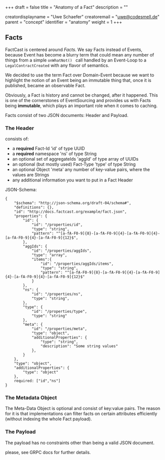 +++
draft = false
title = "Anatomy of a Fact"
description = ""

creatordisplayname = "Uwe Schaefer"
creatoremail = "uwe@codesmell.de"
parent = "concept"
identifier = "anatomy"
weight = 1
+++

## Facts

FactCast is centered around *Facts*. We say Facts instead of Events, because Event has become a blurry term that could mean any number of things from a simple ```onWhatNot() ``` call handled by an Event-Loop to a ```LegalContractCreated``` with any flavor of semantics.

We decided to use the term Fact over Domain-Event because we want to highlight the notion of an Event being an immutable thing that, once it is published, became an observable Fact. 

Obviously, a Fact is history and cannot be changed, after it happened. This is one of the cornerstones of EventSourcing and provides us with Facts being **immutable**, which plays an important role when it comes to caching.

Facts consist of two JSON documents: Header and Payload.

### The Header

consists of:

* a **required** Fact-Id 'id' of type UUID
* a **required** namespace 'ns' of type String
* an optional set of aggregateIds 'aggId' of type array of UUIDs
* an optional (but mostly used) Fact-Type 'type' of type String
* an optional Object 'meta' any number of key-value pairs, where the values are Strings
* any additional information you want to put in a Fact Header


JSON-Schema:

```jsonSchema
{
    "$schema": "http://json-schema.org/draft-04/schema#",
    "definitions": {},
    "id": "http://docs.factcast.org/example/fact.json",
    "properties": {
        "id": {
            "id": "/properties/id",
            "type": "string",
            "pattern": "^[a-fA-F0-9]{8}-[a-fA-F0-9]{4}-[a-fA-F0-9]{4}-[a-fA-F0-9]{4}-[a-fA-F0-9]{12}$",
        },
        "aggIds": {
            "id": "/properties/aggIds",
            "type": "array",
            "items":{
            	"id": "/properties/aggIds/items",
            	"type": "string",
                "pattern": "^[a-fA-F0-9]{8}-[a-fA-F0-9]{4}-[a-fA-F0-9]{4}-[a-fA-F0-9]{4}-[a-fA-F0-9]{12}$"
            }
        },
        "ns": {
            "id": "/properties/ns",
            "type": "string",
        },
        "type": {
            "id": "/properties/type",
            "type": "string"
        },
        "meta": {
            "id": "/properties/meta",
            "type": "object",
            "additionalProperties": {
		        "type": "string",
		        "description": "Some string values"
            },
        }
    },
    "type": "object",
    "additionalProperties": {
        "type": "object"
    },
    required: ["id","ns"]
}
```

### The Metadata Object

The Meta-Data Object is optional and consist of key:value pairs. The reason for it is that implementations can filter facts on certain attributes efficiently (without indexing the whole Fact payload).
  

### The Payload

The payload has no constraints other than being a valid JSON document.

please, see GRPC docs for further details.
